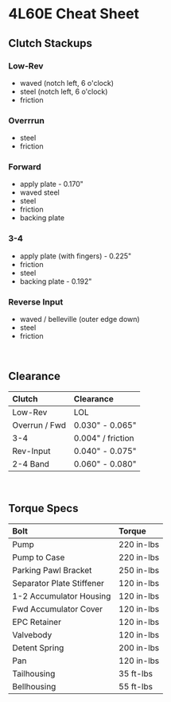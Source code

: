 # 4L60E Cheat Sheet

## Clutch Stackups

### Low-Rev
- waved (notch left, 6 o'clock)
- steel (notch left, 6 o'clock)
- friction

### Overrrun
- steel
- friction

### Forward
- apply plate - 0.170"
- waved steel
- steel
- friction
- backing plate

### 3-4
- apply plate (with fingers) - 0.225"
- friction
- steel
- backing plate - 0.192"

### Reverse Input
- waved / belleville (outer edge down)
- steel
- friction

&nbsp;

## Clearance

| Clutch | Clearance |
| :- | :- |
| Low-Rev | LOL |
| Overrun / Fwd | 0.030" - 0.065" |
| 3-4 | 0.004" / friction |
| Rev-Input |  0.040" - 0.075" |
| 2-4 Band |  0.060" - 0.080" |

&nbsp;

## Torque Specs

| Bolt | Torque |
| :- | :- |
| Pump | 220 in-lbs |
| Pump to Case | 220 in-lbs |
| Parking Pawl Bracket | 250 in-lbs |
| Separator Plate Stiffener | 120 in-lbs |
| 1-2 Accumulator Housing | 120 in-lbs |
| Fwd Accumulator Cover | 120 in-lbs |
| EPC Retainer | 120 in-lbs |
| Valvebody | 120 in-lbs |
| Detent Spring | 200 in-lbs |
| Pan | 120 in-lbs |
| Tailhousing | 35 ft-lbs |
| Bellhousing | 55 ft-lbs |
